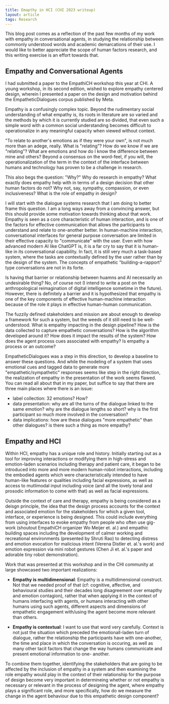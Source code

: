 ```yaml
---
title: Emapthy in HCI (CHI 2023 writeup)
layout: article
tags: Research
---
```


This blog post comes as a reflection of the past few months of my work
with empathy in conversational agents, in studying the relationship
between commonly understood words and academic demarcations of their use.
I would like to better appreciate the scope of human factors research, and
this writing exercise is an effort towards that.

<!--more-->

## Empathy and Conversational Agents

I had submitted a paper to the EmpathiCH workshop this year at CHI. A
young workshop, in its second edition, wished to explore empathy
centered design, wherein I presented a paper on the design and motivation
behind the EmpatheticDialogues corpus published by Meta.

Empathy is a confusingly complex topic. Beyond the rudimentary social
understanding of what empathy is, its roots in literature are so varied
and the methods by which it is currently studied are so divided, that
even such a simple word with a common social understanding becomes
difficult to operationalize in any meaningful capacity when viewed without
context.

"To relate to another's emotions as if they were your own", is not much more
than an adege, really. What is "relating"? How do we know if we are "relating"?
What are emotions and how do I know the difference between mine and others?
Beyond a consensus on the word-feel, if you will, the operationalization of
the term in the context of the interface between humans and technology has proven
to be a challenge in research.

This also begs the question: "Why?" Why do research in empathy? What exactly
does empathy help with in terms of a design decision that other human factors
do not? Why not, say, sympathy, compassion, or even inclusiveness? What is
the role of empathy in design?

I will start with the dialogue systems research that I am doing to better
frame this question. I am a long ways away from a convincing answer, but
this should provide some motivation towards thinking about that work.
Empathy is seen as a core characteristic of human interaction, and is
one of the factors for effective communication that allows the participants
to understand and relate to one-another better. In human-machine interaction,
conversational interfaces for general purpose conversation are limited
in their effective capacity to "communicate" with the user. Even with how
advanced modern AI like ChatGPT is, it is a far cry to say that it
is human-like in its conversational capability. In fact, it is still very
much a task-based system, where the tasks are contextually defined by the
user rather than by the design of the system. The concepts of empathetic
"building-a-rapport" type conversations are not in its forte.

Is having that barrier or relationship between huamns and AI necessarily
an undesirable thing? No, of course not (I intend to write a post on 
the anthropological reimagination of digital intelligence sometime in the future).
However, there is definitely a barrier and it is hypothesized that
empathy is one of the key components of effective human-machine interaction
because of the role it plays in effective human-human communication. 

The fuzzily defined stakeholders and mission are about enough to develop a
framework for such a system, but the weeds of it still need to be well-understood.
What is empathy impacting in the design pipeline? How is the data collected
to capture empathetic conversations? How is the algorithm developed around it?
How does it impact the results of the system? How does the agent process cues
associated with empathy? Is empathy a process or an outcome?

EmpatheticDialogues was a step in this direction, to develop a baseline to
answer these questions. And while the modeling of a system that uses emotional
cues and tagged data to generate more "empathetic/sympathetic" responses
seems like step in the right direction, the realization of empathy in the
presentation of the work seems flawed. You can read all about that in my paper,
but suffice to say that there are three main places where there is an issue:

- label collection: 32 emotions? How?
- data presentation: why are all the turns of the dialogue linked to the 
same emotion? why are the dialogue lengths so short? why is the first participant
so much more involved in the conversation?
- data implications: how are these dialogues "more empathetic" than other
dialogues? is there such a thing as more empathy?

## Empathy and HCI

Within HCI, empathy has a unique role and history. Initially starting out as
a tool for improving interactions or modifying them in high-stress and
emotion-laden scenarios including therapy and patient care, it began to be
introduced into more and more modern human-robot interactions, including
the embodied agents which were characteristically intended to have
human-like features or qualities including facial expressions, as well as
access to mutlimodal input including voice (and all the lovely tonal and 
prosodic information to come with that) as well as facial expressions.

Outside the context of care and therapy, empathy is being considered
as a deisgn principle, the idea that the design process accounts for the
context and associated emotion for the stakeholders for which a given
tool, interface, or experience is being designed. This could include
everything from using interfaces to evoke empathy from people who often use
gig-work (shoutout EmpathiCH organizer Wo Meijer et. al.) and empathic
building spaces including the development of calmer working and recreational
environments (presented by Shruti Rao) to detecting distress and emotion
evocation for malicious intent (Verena Distler et. al.'s work) and emotion
expression via mini robot gestures (Chen Ji et. al.'s paper and adorable
tiny robot demonstration).

Work that was presented at this workshop and in the CHI community at large
showcased two important realizations:

- **Empathy is multidimensional**: Empathy is a multidimensional construct. Not
that we needed proof of that (cf: cognitive, affective, and behavioural studies
and their decades long disagreement over emapthy and emotion contagion), rather
that when applying it in the context of humans interfacing with agents, or humans
interacting with other humans using such agents, different aspects and dimensions
of empathetic engagement with/using the agent become more relevant than others.

- **Empathy is contextual**: I want to use that word very carefully. Context is not
just the situation which preceded the emotionall-laden turn of dialogue, rather
the relationship the participants have with one-another, the time and place in
which the conversation is occuring, as well as many other tacit factors that
change the way humans communicate and present emotional information to one-
another. 

To combine them together, identifying the stakeholders that are going to be
affected by the inclusion of empathy in a system and then examining the role
empathy would play in the context of their relationship for the purpose of
design become very important in determineing whether or not empathy is
necessary or relevant in the process of designing the agent, where empathy
plays a significant role, and more specifically, how do we measure the
change in the agent behaviour due to this empathetic design component?
